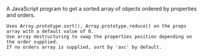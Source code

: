 A JavaScript program to get a sorted array of objects ordered by properties and orders.

    Uses Array.prototype.sort(), Array.prototype.reduce() on the props array with a default value of 0.
    Use array destructuring to swap the properties position depending on the order supplied.
    If no orders array is supplied, sort by 'asc' by default.
